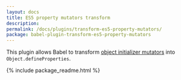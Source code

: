 ```yaml
---
layout: docs
title: ES5 property mutators transform
description:
permalink: /docs/plugins/transform-es5-property-mutators/
package: babel-plugin-transform-es5-property-mutators
---
```


This plugin allows Babel to transform [object initializer mutators](https://developer.mozilla.org/en-US/docs/Web/JavaScript/Reference/Operators/Object_initializer#Method_definitions) into `Object.defineProperties`.

{% include package_readme.html %}